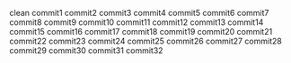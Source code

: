clean
commit1
commit2
commit3
commit4
commit5
commit6
commit7
commit8
commit9
commit10
commit11
commit12
commit13
commit14
commit15
commit16
commit17
commit18
commit19
commit20
commit21
commit22
commit23
commit24
commit25
commit26
commit27
commit28
commit29
commit30
commit31
commit32
